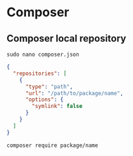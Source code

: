 # Composer

## Composer local repository

```shell
sudo nano composer.json
```

```json
{
  "repositories": [
    {
      "type": "path",
      "url": "/path/to/package/name",
      "options": {
        "symlink": false
      }
    }
  ]
}
```

```shell
composer require package/name
```
